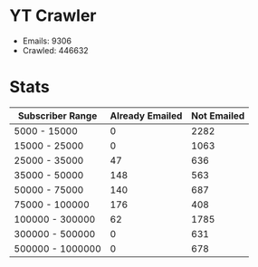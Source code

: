 # YT Crawler
- Emails: 9306
- Crawled: 446632

# Stats
| Subscriber Range  | Already Emailed | Not Emailed |
|-------|-------|-------|
| 5000 - 15000 | 0 | 2282 |
| 15000 - 25000 | 0 | 1063 |
| 25000 - 35000 | 47 | 636 |
| 35000 - 50000 | 148 | 563 |
| 50000 - 75000 | 140 | 687 |
| 75000 - 100000 | 176 | 408 |
| 100000 - 300000 | 62 | 1785 |
| 300000 - 500000 | 0 | 631 |
| 500000 - 1000000 | 0 | 678 |
